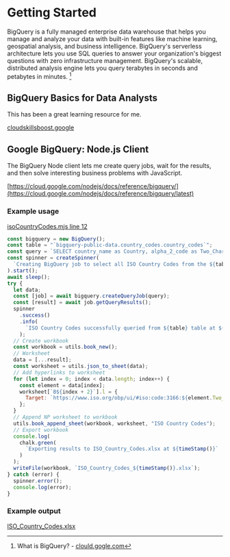 # Getting Started

BigQuery is a fully managed enterprise data warehouse that helps you manage and analyze your data with built-in features like machine learning, geospatial analysis, and business intelligence. BigQuery's serverless architecture lets you use SQL queries to answer your organization's biggest questions with zero infrastructure management. BigQuery's scalable, distributed analysis engine lets you query terabytes in seconds and petabytes in minutes. [^1]

## BigQuery Basics for Data Analysts

This has been a great learning resource for me.

[cloudskillsboost.google](https://www.cloudskillsboost.google/quests/69?catalog_rank=%7B%22rank%22%3A7%2C%22num_filters%22%3A0%2C%22has_search%22%3Atrue%7D&search_id=23465553)

## Google BigQuery: Node.js Client

The BigQuery Node client lets me create query jobs, wait for the results, and then solve interesting business problems with JavaScript.

[https://cloud.google.com/nodejs/docs/reference/bigquery/](https://cloud.google.com/nodejs/docs/reference/bigquery/latest)

### Example usage

[isoCountryCodes.mjs line 12](https://github.com/mshuber1981/work-life/blob/main/src/bigQuery/reports/isoCountryCodes.mjs#L12)

```javascript
const bigquery = new BigQuery();
const table = "`bigquery-public-data.country_codes.country_codes`";
const query = `SELECT country_name as Country, alpha_2_code as Two_Char_Code, alpha_3_code as Three_Char_Code FROM ${table};`;
const spinner = createSpinner(
  `Creating BigQuery job to select all ISO Country Codes from the ${table} table...`
).start();
await sleep();
try {
  let data;
  const [job] = await bigquery.createQueryJob(query);
  const [result] = await job.getQueryResults();
  spinner
    .success()
    .info(
      `ISO Country Codes successfully queried from ${table} table at ${timeStamp()}`
    );
  // Create workbook
  const workbook = utils.book_new();
  // Worksheet
  data = [...result];
  const worksheet = utils.json_to_sheet(data);
  // Add hyperlinks to worksheet
  for (let index = 0; index < data.length; index++) {
    const element = data[index];
    worksheet[`B${index + 2}`].l = {
      Target: `https://www.iso.org/obp/ui/#iso:code:3166:${element.Two_Char_Code}`,
    };
  }
  // Append NP worksheet to workbook
  utils.book_append_sheet(workbook, worksheet, "ISO Country Codes");
  // Export workbook
  console.log(
    chalk.green(
      `Exporting results to ISO_Country_Codes.xlsx at ${timeStamp()}`
    )
  );
  writeFile(workbook, `ISO_Country_Codes_${timeStamp()}.xlsx`);
} catch (error) {
  spinner.error();
  console.log(error);
}
```

### Example output

[ISO_Country_Codes.xlsx](https://github.com/mshuber1981/work-life/blob/main/ISO_Country_Codes.xlsx)

[^1]: What is BigQuery? - [clould.gogle.com](hhttps://cloud.google.com/bigquery/docs/introduction)
